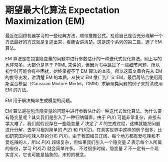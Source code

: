 # 期望最大化算法 Expectation Maximization (EM)

最近在回顾机器学习的一些经典方法，顺带推推公式。检验自己是否充分理解一个方法最好的方式就是复述出来，看能否讲清楚。这是这个系列的第二篇，选了 EM 算法。

EM 算法是在包含隐变量的问题中进行参数估计的一种迭代式优化算法，网上写的也非常多，大部分是基于 PRML 来讲的，但因为书中跳过了一些细节问题，所以初学时可能会有些困扰，始终掌握不了 EM 算法的本质。所以这篇文章会先从 EM 的推导出发，讲清楚 EM 的本质，从狭义 EM 推广到广义 EM，最后再结合使用高斯混合模型（Gaussian Mixture Model，GMM）求解聚类问题的例子来捋清使用 EM 的方法。

EM 用于解决概率生成模型的问题。

EM 算法是在包含隐变量的问题中进行参数估计的一种迭代式优化算法。为什么要有隐变量呢？其实我们是引入了一种归纳偏置。由于 $P(X)$ 可能非常复杂，直接去学太难了，我们就假设存在一些隐变量 $Z$ 决定了 $X$ 的生成过程，这样就能把问题进行分解，去学习相对简单的 $P(Z)$ 和 $P(X|Z)$。在真实世界中这样的例子很多，比如研究国内吃辣人群的分布 $P(X)$，由于我国幅员辽阔，每个地方都有爱吃辣和不爱吃辣的人，所以 $P(X)$ 超级复杂，但如果我们引入一个隐变量 $Z$ 表示每个人所属的省份，学习 $P(X|Z)$ 就会简单许多。 不过很多时候，隐变量 $Z$ 不一定有一个现实含义，它也可能是抽象的，未知的概念。



